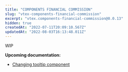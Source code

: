 ```yaml
---
title: "COMPONENTS FINANCIAL COMMISSION"
slug: "vtex-components-financial-commission"
excerpt: "vtex.components-financial-commission@0.0.13"
hidden: true
createdAt: "2022-07-11T20:09:10.567Z"
updatedAt: "2022-08-03T16:13:48.011Z"
---
```

WIP


**Upcoming documentation:**

 - [Changing tooltip component](https://github.com/vtex-apps/components-financial-commission/pull/3)